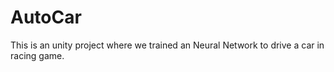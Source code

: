 # AutoCar
This is an unity project where we trained an Neural Network to drive a car in racing game.
